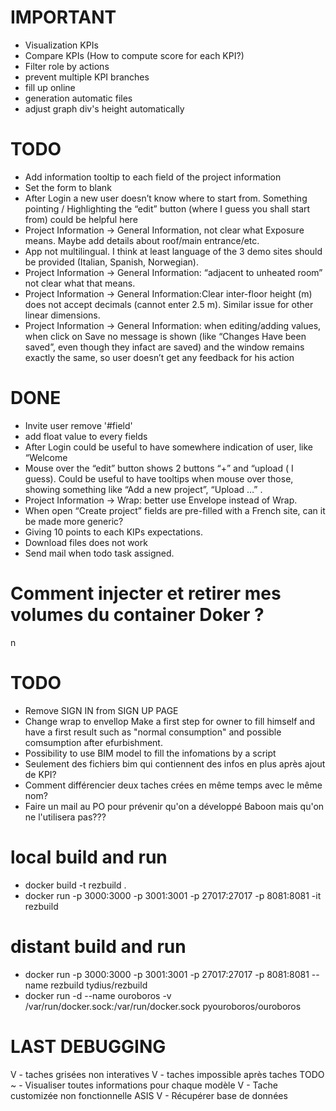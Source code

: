 
# IMPORTANT
- Visualization KPIs
- Compare KPIs (How to compute score for each KPI?)
- Filter role by actions
- prevent multiple KPI branches
- fill up online
- generation automatic files
- adjust graph div's height automatically

# TODO
- Add information tooltip to each field of the project information
- Set the form to blank
- After Login a new user doesn’t know where to start from. Something pointing / Highlighting the “edit” button (where I guess you shall start from) could be helpful here
- Project Information → General Information, not clear what Exposure means. Maybe add details about roof/main entrance/etc.
- App not multilingual. I think at least language of the 3 demo sites should be provided (Italian, Spanish, Norwegian). 
- Project Information → General Information: “adjacent to unheated room” not clear what that means. 
- Project Information → General Information:Clear inter-floor height (m) does not accept decimals (cannot enter 2.5 m). Similar issue for other linear dimensions.
- Project Information → General Information: when editing/adding values, when click on Save no message is shown (like “Changes Have been saved”, even though they infact are saved)  and the window remains exactly the same, so user doesn’t get any feedback for his action


# DONE
- Invite user remove '#field'
- add float value to every fields
- After Login could be useful to have somewhere indication of user, like “Welcome <username> 
- Mouse over the “edit” button shows 2 buttons “+” and “upload ( I guess). Could be useful to have tooltips when mouse over those, showing something like “Add a new project”, “Upload …” .
- Project Information → Wrap: better use Envelope instead of Wrap.
- When open “Create project” fields are pre-filled with a French site, can it be made more generic? 
- Giving 10 points to each KIPs expectations.
- Download files does not work
- Send mail when todo task assigned.

# Comment injecter et retirer mes volumes du container Doker ?
n
# TODO
- Remove SIGN IN from SIGN UP PAGE
- Change wrap to envellop
Make a first step for owner to fill himself and have a first result such as "normal consumption" and possible comsumption after efurbishment.
- Possibility to use BIM model to fill the infomations by a script
- Seulement des fichiers bim qui contiennent des infos en plus après ajout de KPI?
- Comment différencier deux taches crées en même temps avec le même nom?
- Faire un mail au PO pour prévenir qu'on a développé Baboon mais qu'on ne l'utilisera pas???

# local build and run
- docker build -t rezbuild .
- docker run -p 3000:3000 -p 3001:3001 -p 27017:27017 -p 8081:8081 -it rezbuild

# distant build and run
- docker run -p 3000:3000 -p 3001:3001 -p 27017:27017 -p 8081:8081 --name rezbuild tydius/rezbuild
- docker run -d --name ouroboros -v /var/run/docker.sock:/var/run/docker.sock pyouroboros/ouroboros


# LAST DEBUGGING

V - taches grisées non interatives
V - taches impossible après taches TODO
~ - Visualiser toutes informations pour chaque modèle
V - Tache customizée non fonctionnelle ASIS
V - Récupérer base de données